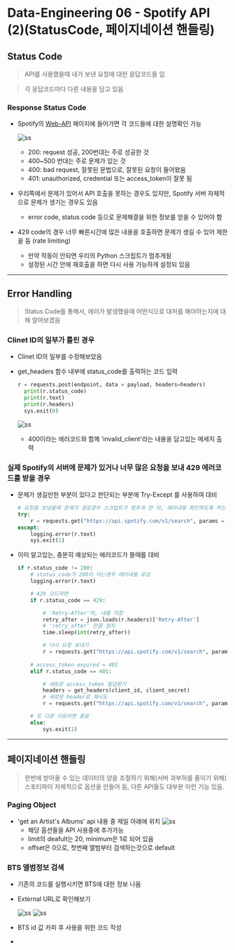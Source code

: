 # Data-Engineering 06 - Spotify API (2)(StatusCode, 페이지네이션 핸들링)

## Status Code
> API를 사용했을때 내가 보낸 요청에 대한 응답코드들 임

> 각 응답코드마다 다른 내용을 담고 있음

### Response Status Code
- Spotify의 [Web-API](https://developer.spotify.com/documentation/web-api/) 페이지에 들어가면 각 코드들에 대한 설명확인 가능

    ![ss](DE_img/screenshot90.png)
    - 200: request 성공, 200번대는 주로 성공한 것
    - 400~500 번대는 주로 문제가 있는 것
    - 400: bad request, 잘못된 문법으로, 잘못된 요청이 들어왔음
    - 401: unauthorized, credential 또는 access_token이 잘못 됨

- 우리쪽에서 문제가 있어서 API 호출을 못하는 경우도 있지만, Spotify 서버 자체적으로 문제가 생기는 경우도 있음
    - error code, status code 등으로 문제해결을 위한 정보를 얻을 수 있어야 함

- 429 code의 경우 너무 빠른시간에 많은 내용을 호출하면 문제가 생길 수 있어 제한을 둠 (rate limiting)
    - 만약 작동이 안되면 우리의 Python 스크립트가 멈추게됨
    - 설정된 시간 안에 재호출을 하면 다시 사용 가능하게 설정되 있음

---

## Error Handling
> Status Code를 통해서, 에러가 발생했을때 어떤식으로 대처를 해야하는지에 대해 알아보겠음

### Clinet ID의 일부가 틀린 경우
- Clinet ID의 일부를 수정해보았음
- get_headers 함수 내부에 status_code를 출력하는 코드 입력
   
  ```python
  r = requests.post(endpoint, data = payload, headers=headers)
    print(r.status_code)
    print(r.text)
    print(r.headers)
    sys.exit(0)
  ```

    ![ss](DE_img/screenshot91.png)
    - 400이라는 에러코드와 함께 'invalid_client'라는 내용을 담고있는 메세지 출력

### 실제 Spotify의 서버에 문제가 있거나 너무 많은 요청을 보내 429 에러코드를 받을 경우
- 문제가 생길만한 부분이 있다고 판단되는 부분에 Try-Except 를 사용하여 대비

    ```python
    # 요청을 보냈을때 문제가 생길경우 스크립트가 멈추게 한 뒤, 에러내용 확인하도록 하는 방식
    try:
        r = requests.get("https://api.spotify.com/v1/search", params = params, headers=headers)
    except:
        logging.error(r.text)
        sys.exit(1)
    ```

- 이미 알고있는, 충분히 예상되는 에러코드가 뜰때를 대비

    ```python
    if r.status_code != 200:
        # status_code가 200이 아닌경우 에러내용 로깅
        logging.error(r.text)

        # 429 코드라면
        if r.status_code == 429:

            # 'Retry-After'의, 내용 저장
            retry_after = json.loads(r.headers)['Retry-After']
            # 'retry_after' 만큼 정지
            time.sleep(int(retry_after))

            # 다시 요청 보내기
            r = requests.get("https://api.spotify.com/v1/search", params = params, headers=headers)
            
        # access_token expired = 401
        elif r.status_code == 401:

            # 새로운 access_token 발급받기
            headers = get_headers(client_id, client_secret)
            # 새로운 header로 재시도
            r = requests.get("https://api.spotify.com/v1/search", params = params, headers=headers)

        # 또 다른 이유라면 종료
        else:
            sys.exit(1)

    ```

---

## 페이지네이션 핸들링
> 한번에 받아올 수 있는 데이터의 양을 조절하기 위해(서버 과부하를 줄이기 위해) 스포티파이 자체적으로 옵션을 만들어 둠, 다른 API들도 대부분 이런 기능 있음.

### Paging Object
- 'get an Artist's Albums' api 내용 중 제일 아래에 위치
    ![ss](DE_img/screenshot92.png)
    - 해당 옵션들을 API 사용중에 추가가능
    - limit의 deafult는 20, minimum은 1로 되어 있음
    - offset은 0으로, 첫번째 앨범부터 검색하는것으로 default

### BTS 엘범정보 검색
- 기존의 코드를 실행시키면 BTS에 대한 정보 나옴
- External URL로 확인해보기

    ![ss](DE_img/screenshot93.png)
    ![ss](DE_img/screenshot94.png)

- BTS id 값 카피 후 사용을 위한 코드 작성
- 



